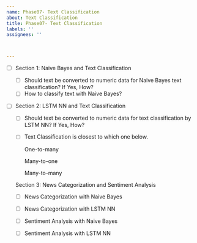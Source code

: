 ```yaml
---
name: Phase07- Text Classification
about: Text Classification
title: Phase07- Text Classification
labels: ''
assignees: ''



---
```


- [ ] Section 1: Naive Bayes and Text Classification

  - [ ] Should text be converted to numeric data for Naive Bayes text classification? If Yes, How?
  - [ ] How to classify text with Naive Bayes?

- [ ] Section 2: LSTM  NN and Text Classification

  - [ ] Should text be converted to numeric data for text classification by LSTM  NN? If Yes, How?

  - [ ] Text Classification is closest to which one below.

     One-to-many

     Many-to-one 

     Many-to-many

  Section 3: News Categorization and Sentiment Analysis

  - [ ] News Categorization with Naive Bayes
  - [ ] News Categorization with LSTM NN
  - [ ] Sentiment Analysis with Naive Bayes
  - [ ] Sentiment Analysis with LSTM NN

  